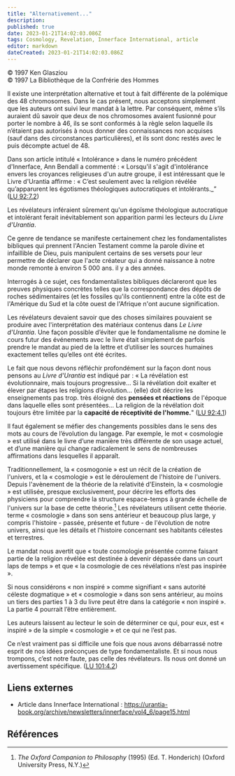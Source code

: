 ```yaml
---
title: "Alternativement..."
description: 
published: true
date: 2023-01-21T14:02:03.086Z
tags: Cosmology, Revelation, Innerface International, article
editor: markdown
dateCreated: 2023-01-21T14:02:03.086Z
---
```


<p class="v-card v-sheet theme--light gray lighten-3 px-2">© 1997 Ken Glasziou<br>© 1997 La Bibliothèque de la Confrérie des Hommes</p>


Il existe une interprétation alternative et tout à fait différente de la polémique des 48 chromosomes. Dans le cas présent, nous acceptons simplement que les auteurs ont suivi leur mandat à la lettre. Par conséquent, même s’ils auraient dû savoir que deux de nos chromosomes avaient fusionné pour porter le nombre à 46, ils se sont conformés à la règle selon laquelle ils n’étaient pas autorisés à nous donner des connaissances non acquises (sauf dans des circonstances particulières), et ils sont donc restés avec le puis décompte actuel de 48.

Dans son article intitulé « Intolérance » dans le numéro précédent d'Innerface, Ann Bendall a commenté : « Lorsqu'il s'agit d'intolérance envers les croyances religieuses d'un autre groupe, il est intéressant que le Livre d'Urantia affirme : « C’est seulement avec la religion révélée qu’apparurent les égotismes théologiques autocratiques et intolérants._” ([LU 92:7.2](/fr/The_Urantia_Book/92#p7_2))

Les révélateurs inféraient sûrement qu'un égoïsme théologique autocratique et intolérant ferait inévitablement son apparition parmi les lecteurs du _Livre d'Urantia_.

Ce genre de tendance se manifeste certainement chez les fondamentalistes bibliques qui prennent l'Ancien Testament comme la parole divine et infaillible de Dieu, puis manipulent certains de ses versets pour leur permettre de déclarer que l'acte créateur qui a donné naissance à notre monde remonte à environ 5 000 ans. il y a des années.

Interrogés à ce sujet, ces fondamentalistes bibliques déclareront que les preuves physiques concrètes telles que la correspondance des dépôts de roches sédimentaires (et les fossiles qu'ils contiennent) entre la côte est de l'Amérique du Sud et la côte ouest de l'Afrique n'ont aucune signification.

Les révélateurs devaient savoir que des choses similaires pouvaient se produire avec l'interprétation des matériaux contenus dans _Le Livre d'Urantia_. Une façon possible d’éviter que le fondamentalisme ne domine le cours futur des événements avec le livre était simplement de parfois prendre le mandat au pied de la lettre et d’utiliser les sources humaines exactement telles qu’elles ont été écrites.

Le fait que nous devons réfléchir profondément sur la façon dont nous pensons au _Livre d'Urantia_ est indiqué par : « La révélation est évolutionnaire, mais toujours progressive... Si la révélation doit exalter et élever par étapes les religions d’évolution... (elle) doit décrire les enseignements pas trop. très éloigné des **pensées et réactions** de l'époque dans laquelle elles sont présentées... La religion de la révélation doit toujours être limitée par la **capacité de réceptivité de l'homme.**" ([LU 92:4.1](/fr/The_Urantia_Book/92#p4_1))

Il faut également se méfier des changements possibles dans le sens des mots au cours de l’évolution du langage. Par exemple, le mot « cosmologie » est utilisé dans le livre d’une manière très différente de son usage actuel, et d’une manière qui change radicalement le sens de nombreuses affirmations dans lesquelles il apparaît.

Traditionnellement, la « cosmogonie » est un récit de la création de l'univers, et la « cosmologie » est le déroulement de l'histoire de l'univers. Depuis l'avènement de la théorie de la relativité d'Einstein, la « cosmologie » est utilisée, presque exclusivement, pour décrire les efforts des physiciens pour comprendre la structure espace-temps à grande échelle de l'univers sur la base de cette théorie.[^1] Les révélateurs utilisent cette théorie. terme « cosmologie » dans son sens antérieur et beaucoup plus large, y compris l'histoire - passée, présente et future - de l'évolution de notre univers, ainsi que les détails et l'histoire concernant ses habitants célestes et terrestres.

Le mandat nous avertit que « toute cosmologie présentée comme faisant partie de la religion révélée est destinée à devenir dépassée dans un court laps de temps » et que « la cosmologie de ces révélations n’est pas inspirée ».

Si nous considérons « non inspiré » comme signifiant « sans autorité céleste dogmatique » et « cosmologie » dans son sens antérieur, au moins un tiers des parties 1 à 3 du livre peut être dans la catégorie « non inspiré ». La partie 4 pourrait l’être entièrement.

Les auteurs laissent au lecteur le soin de déterminer ce qui, pour eux, est « inspiré » de la simple « cosmologie » et ce qui ne l’est pas.

Ce n’est vraiment pas si difficile une fois que nous avons débarrassé notre esprit de nos idées préconçues de type fondamentaliste. Et si nous nous trompons, c’est notre faute, pas celle des révélateurs. Ils nous ont donné un avertissement spécifique. ([LU 101:4.2](/fr/The_Urantia_Book/101#p4_2))

## Liens externes

* Article dans Innerface International : https://urantia-book.org/archive/newsletters/innerface/vol4_6/page15.html



## Références

[^1]: _The Oxford Companion to Philosophy_ (1995) (Ed. T. Honderich) (Oxford University Press, N.Y.)